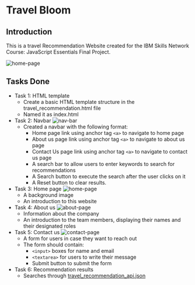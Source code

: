 # Travel Bloom

## Introduction

This is a travel Recommendation Website created for the IBM Skills Network Course: JavaScript Essentials Final Project.

![home-page](./images/home_page.png)

## Tasks Done
- Task 1: HTML template
    - Create a basic HTML template structure in the travel_recommendation.html file
    - Named it as index.html
- Task 2: Navbar
    ![nav-bar](./images/navbar.png)
    - Created a navbar with the following format:
        - Home page link using anchor tag `<a>` to navigate to home page
        - About us page link using anchor tag `<a>` to navigate to about us page
        - Contact Us page link using anchor tag `<a>` to navigate to contact us page
        - A search bar to allow users to enter keywords to search for recommendations
        - A Search button to execute the search after the user clicks on it
        - A Reset button to clear results.
- Task 3: Home page
    ![home-page](./images/home_page.png)
    - A background image
    - An introduction to this website
- Task 4: About us
![about-page](./images/about.png)
    - Information about the company
    - An introduction to the team members, displaying their names and their designated roles
- Task 5: Contact us
![contact-page](./images/contact.png)
    - A form for users in case they want to reach out
    - The form should contain:
        - `<input>` boxes for name and email
        - `<textarea>` for users to write their message
        - Submit button to submit the form
- Task 6: Recommendation results
    - Searches through [travel_recommendation_api.json](./travel_recommendation_api.json)
